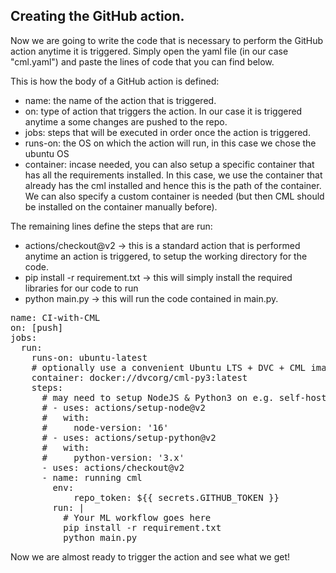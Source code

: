 ## Creating the GitHub action.

Now we are going to write the code that is necessary to perform the GitHub action anytime it is triggered.
Simply open the yaml file (in our case "cml.yaml") and paste the lines of code that you can find below.

This is how the body of a GitHub action is defined:
* name: the name of the action that is triggered.
* on: type of action that triggers the action. In our case it is triggered anytime a some changes are pushed to the repo.
* jobs: steps that will be executed in order once the action is triggered.
* runs-on: the OS on which the action will run, in this case we chose the ubuntu OS
* container: incase needed, you can also setup a specific container that has all the requirements installed. In this case, we use the container that already has the cml installed and hence this is the path of the container. We can also specify a custom container is needed (but then CML should be installed on the container manually before).

The remaining lines define the steps that are run:
* actions/checkout@v2 -> this is a standard action that is performed anytime an action is triggered, to setup the working directory for the code.
* pip install -r requirement.txt -> this will simply install the required libraries for our code to run
* python main.py -> this will run the code contained in main.py.

<pre class="file" data-filename="workflow.yml" data-target="prepend">
name: CI-with-CML
on: [push]
jobs:
  run:
    runs-on: ubuntu-latest
    # optionally use a convenient Ubuntu LTS + DVC + CML image
    container: docker://dvcorg/cml-py3:latest
    steps:
      # may need to setup NodeJS & Python3 on e.g. self-hosted
      # - uses: actions/setup-node@v2
      #   with:
      #     node-version: '16'
      # - uses: actions/setup-python@v2
      #   with:
      #     python-version: '3.x'
      - uses: actions/checkout@v2
      - name: running cml
        env:
            repo_token: ${{ secrets.GITHUB_TOKEN }}
        run: |
          # Your ML workflow goes here
          pip install -r requirement.txt
          python main.py
</pre>

Now we are almost ready to trigger the action and see what we get!
